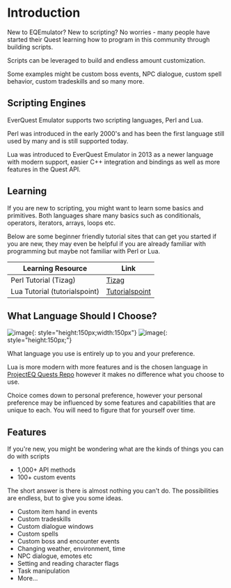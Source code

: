 # Introduction

New to EQEmulator? New to scripting? No worries - many people have started their Quest learning how to program in this community through building scripts.

Scripts can be leveraged to build and endless amount customization. 

Some examples might be custom boss events, NPC dialogue, custom spell behavior, custom tradeskills and so many more.

## Scripting Engines

EverQuest Emulator supports two scripting languages, Perl and Lua.

Perl was introduced in the early 2000's and has been the first language still used by many and is still supported today.

Lua was introduced to EverQuest Emulator in 2013 as a newer language with modern support, easier C++ integration and bindings as well as more features in the Quest API.

## Learning

If you are new to scripting, you might want to learn some basics and primitives. Both languages share many basics such as conditionals, operators, iterators, arrays, loops etc.

Below are some beginner friendly tutorial sites that can get you started if you are new, they may even be helpful if you are already familiar with programming but maybe not familiar with Perl or Lua.

| Learning Resource      | Link |
| ----------- | ----------- |
| Perl Tutorial (Tizag)      | [Tizag](http://www.tizag.com/perlT/index.php)       |
| Lua Tutorial (tutorialspoint)   | [Tutorialspoint](https://www.tutorialspoint.com/lua/lua_overview.htm)        |

## What Language Should I Choose?

![image](https://user-images.githubusercontent.com/3319450/142813716-3e7196d5-7883-402f-baca-c8fb3301b791.png){: style="height:150px;width:150px"} ![image](https://user-images.githubusercontent.com/3319450/142812505-9b329049-c645-44c5-8ef4-c04d423e0fbc.png){: style="height:150px;"}

What language you use is entirely up to you and your preference.

Lua is more modern with more features and is the chosen language in [ProjectEQ Quests Repo](https://github.com/ProjectEQ/projecteqquests) however it makes no difference what you choose to use.

Choice comes down to personal preference, however your personal preference may be influenced by some features and capabilities that are unique to each. You will need to figure that for yourself over time.

## Features

If you're new, you might be wondering what are the kinds of things you can do with scripts

* 1,000+ API methods
* 100+ custom events

The short answer is there is almost nothing you can't do. The possibilities are endless, but to give you some ideas. 

* Custom item hand in events
* Custom tradeskills
* Custom dialogue windows
* Custom spells
* Custom boss and encounter events
* Changing weather, environment, time
* NPC dialogue, emotes etc
* Setting and reading character flags
* Task manipulation
* More...
